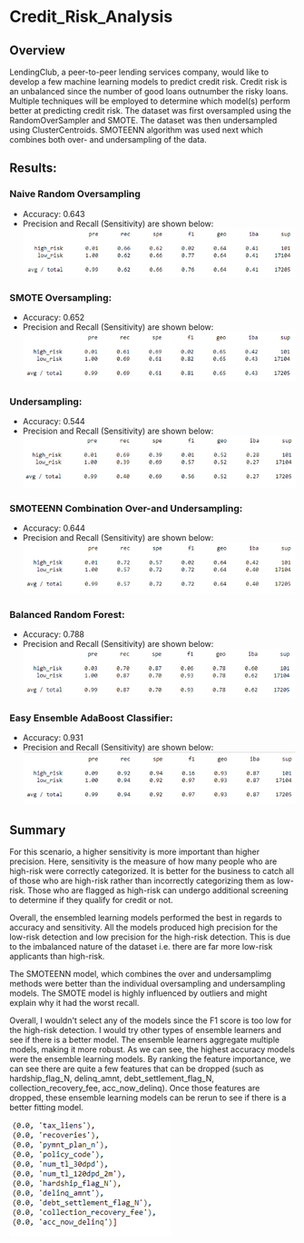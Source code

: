# Credit_Risk_Analysis

## Overview 

LendingClub, a peer-to-peer lending services company, would like to develop a few machine learning models to predict credit risk. Credit risk is an unbalanced since the number of good loans outnumber the risky loans. Multiple techniques will be employed to determine which model(s) perform better at predicting credit risk. The dataset was first oversampled using the RandomOverSampler and SMOTE. The dataset was then undersampled using ClusterCentroids. SMOTEENN algorithm was used next which combines both over- and undersampling of the data. 

## Results: 

### Naive Random Oversampling

- Accuracy: 0.643
- Precision and Recall (Sensitivity) are shown below:
![Naive Random Oversampling](analysis/naive_random_oversampling.PNG)

### SMOTE Oversampling:
- Accuracy: 0.652
- Precision and Recall (Sensitivity) are shown below:
![SMOTE Oversampling](analysis/SMOTE_oversampling.PNG)

### Undersampling:
- Accuracy: 0.544
- Precision and Recall (Sensitivity) are shown below:
![Undersampling](analysis/undersampling.PNG)

### SMOTEENN Combination Over-and Undersampling:
- Accuracy: 0.644
- Precision and Recall (Sensitivity) are shown below:
![SMOTEEN](analysis/SMOTEENN.PNG)

### Balanced Random Forest:
- Accuracy: 0.788
- Precision and Recall (Sensitivity) are shown below:
![Balanced Random Forest](analysis/balanced_random_forest.PNG)

### Easy Ensemble AdaBoost Classifier:
- Accuracy: 0.931
- Precision and Recall (Sensitivity) are shown below:
![Balanced Random Forest](analysis/easy_ensemble.PNG)

## Summary

For this scenario, a higher sensitivity is more important than higher precision. Here, sensitivity is the measure of how many people who are high-risk were correctly categorized. It is better for the business to catch all of those who are high-risk rather than incorrectly categorizing them as low-risk. Those who are flagged as high-risk can undergo additional screening to determine if they qualify for credit or not. 

Overall, the ensembled learning models performed the best in regards to accuracy and sensitivity. All the models produced high precision for the low-risk detection and low precision for the high-risk detection. This is due to the imbalanced nature of the dataset i.e. there are far more low-risk applicants than high-risk. 

The SMOTEENN model, which combines the over and undersamplimg methods were better than the individual oversampling and undersampling models. The SMOTE model is highly influenced by outliers and might explain why it had the worst recall. 

Overall, I wouldn't select any of the models since the F1 score is too low for the high-risk detection. I would try other types of ensemble learners and see if there is a better model. The ensemble learners aggregate multiple models, making it more robust. As we can see, the highest accuracy models were the ensemble learning models. By ranking the feature importance, we can see there are quite a few features that can be dropped (such as hardship_flag_N, delinq_amnt, debt_settlement_flag_N, collection_recovery_fee, acc_now_delinq). Once those features are dropped, these ensemble learning models can be rerun to see if there is a better fitting model. 

![Least Important Features](analysis/least_important_features.PNG)
